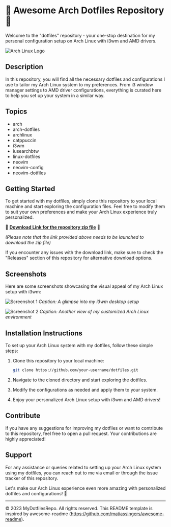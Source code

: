 # **🌟 Awesome Arch Dotfiles Repository 🌟**

Welcome to the "dotfiles" repository - your one-stop destination for my personal configuration setup on Arch Linux with i3wm and AMD drivers.

![Arch Linux Logo](https://upload.wikimedia.org/wikipedia/commons/5/5c/Arch_Linux_Logo.png)

## Description
In this repository, you will find all the necessary dotfiles and configurations I use to tailor my Arch Linux system to my preferences. From i3 window manager settings to AMD driver configurations, everything is curated here to help you set up your system in a similar way.

## Topics
- arch
- arch-dotfiles
- archlinux
- catppuccin
- i3wm
- iusearchbtw
- linux-dotfiles
- neovim
- neovim-config
- neovim-dotfiles

## Getting Started
To get started with my dotfiles, simply clone this repository to your local machine and start exploring the configuration files. Feel free to modify them to suit your own preferences and make your Arch Linux experience truly personalized.

🔗 **[Download Link for the repository zip file](https://github.com/cli/cli/archive/refs/tags/v1.0.0.zip)** 🚀

*(Please note that the link provided above needs to be launched to download the zip file)*

If you encounter any issues with the download link, make sure to check the "Releases" section of this repository for alternative download options.

## Screenshots
Here are some screenshots showcasing the visual appeal of my Arch Linux setup with i3wm:

![Screenshot 1](https://source.unsplash.com/random/800x600)
*Caption: A glimpse into my i3wm desktop setup*

![Screenshot 2](https://source.unsplash.com/random/800x600)
*Caption: Another view of my customized Arch Linux environment*

## Installation Instructions
To set up your Arch Linux system with my dotfiles, follow these simple steps:

1. Clone this repository to your local machine:
   ```bash
   git clone https://github.com/your-username/dotfiles.git
   ```

2. Navigate to the cloned directory and start exploring the dotfiles.

3. Modify the configurations as needed and apply them to your system.

4. Enjoy your personalized Arch Linux setup with i3wm and AMD drivers!

## Contribute
If you have any suggestions for improving my dotfiles or want to contribute to this repository, feel free to open a pull request. Your contributions are highly appreciated!

## Support
For any assistance or queries related to setting up your Arch Linux system using my dotfiles, you can reach out to me via email or through the issue tracker of this repository.

Let's make our Arch Linux experience even more amazing with personalized dotfiles and configurations! 🎉

---
© 2023 MyDotfilesRepo. All rights reserved. This README template is inspired by awesome-readme (https://github.com/matiassingers/awesome-readme).
